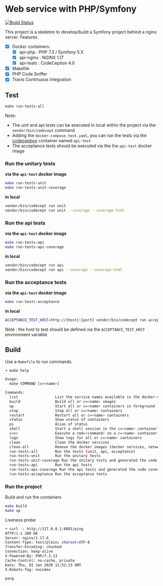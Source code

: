 # Web service with PHP/Symfony 
[![Build Status](https://travis-ci.org/epourail/template-api-symfony.svg?branch=master)](https://travis-ci.org/epourail/template-api-symfony)

This project is a skeleton to develop/build a Symfony project behind a nginx server.
Features
- [x] Docker containers:
  - [x] api-php : PHP 7.3 / Symfony 5.X
  - [x] api-nginx : NGINX 1.17
  - [x] api-tests : CodeCeption 4.0
- [x] Makefile
- [x] PHP Code Sniffer 
- [x] Travis Continuous Integration

## Test

```bash
make run-tests-all
```

Note:
- The unit and api tests can be executed in local within the project via the `vendor/bin/codecept` command 
- Adding the `docker-compose.test.yaml`, you can run the tests 
via the [codeception](https://codeception.com/) container named `api-test` 
- The acceptance tests should be executed via the the `api-test` docker image

### Run the unitary tests

**via the `api-test` docker image**
```bash
make run-tests-unit
make run-tests-unit-coverage
```

**in local**
```bash
vendor/bin/codecept run unit
vendor/bin/codecept run unit --coverage --coverage-html
```

### Run the api tests

**via the `api-test` docker image**
```bash
make run-tests-api
make run-tests-api-coverage
```

**in local**
```bash
vendor/bin/codecept run api
vendor/bin/codecept run api --coverage --coverage-html
```

### Run the acceptance tests

**via the `api-test` docker image**
```bash
make run-tests-acceptance
```

**in local**
```bash
ACCEPTANCE_TEST_HOST=http://{host}:{port} vendor/bin/codecept run acceptance
```
Note : the host to test should be defined via the `ACCEPTANCE_TEST_HOST` environment variable

## Build

Use a `Makefile` to run commands

```bash
➜ make help                  

Usage:
  make COMMAND [c=<name>]

Commands:
  list                 List the service names available in the docker-compose files
  build                Build all or c=<name> images
  up                   Start all or c=<name> containers in foreground
  stop                 Stop all or c=<name> containers
  restart              Restart all or c=<name> containers
  status               Show status of containers
  ps                   Alias of status
  shell                Start a shell session in the c=<name> container
  exec                 Execute a cmd=<command> on a c=<name> container
  logs                 Show logs for all or c=<name> containers
  clean                Clean the docker services
  clean-all            Remove the docker images (docker services, network and volumes)
  run-tests-all        Run the tests (unit, api, acceptance)
  run-tests-unit       Run the unitary tests
  run-tests-unit-coverage Run the unitary tests and generated the code coverage
  run-tests-api        Run the api tests
  run-tests-api-coverage Run the api tests and generated the code coverage
  run-tests-acceptance Run the acceptance tests
```

### Run the project 

Build and run the containers

```bash
make build
make up
```

Liveness probe

```bash
➜ curl -i http://127.0.0.1:8881/ping
HTTP/1.1 200 OK
Server: nginx/1.17.6
Content-Type: text/plain; charset=UTF-8
Transfer-Encoding: chunked
Connection: keep-alive
X-Powered-By: PHP/7.3.13
Cache-Control: no-cache, private
Date: Thu, 02 Jan 2020 12:52:13 GMT
X-Robots-Tag: noindex

pong
```



